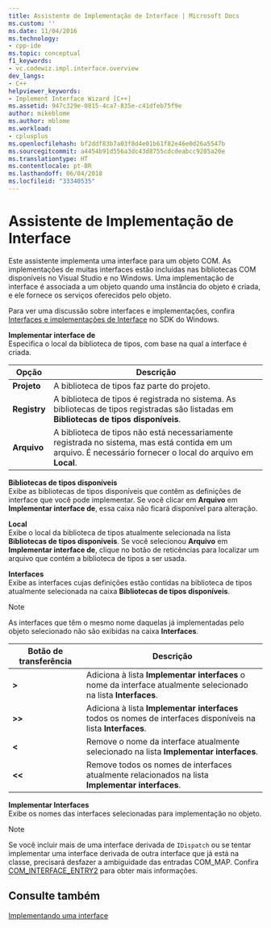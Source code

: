 ```yaml
---
title: Assistente de Implementação de Interface | Microsoft Docs
ms.custom: ''
ms.date: 11/04/2016
ms.technology:
- cpp-ide
ms.topic: conceptual
f1_keywords:
- vc.codewiz.impl.interface.overview
dev_langs:
- C++
helpviewer_keywords:
- Implement Interface Wizard [C++]
ms.assetid: 947c329e-0815-4ca7-835e-c41dfeb75f9e
author: mikeblome
ms.author: mblome
ms.workload:
- cplusplus
ms.openlocfilehash: bf2ddf83b7a03f8d4e01b61f82e46e0d26a5547b
ms.sourcegitcommit: a4454b91d556a3dc43d8755cdcdeabcc9285a20e
ms.translationtype: HT
ms.contentlocale: pt-BR
ms.lasthandoff: 06/04/2018
ms.locfileid: "33340535"
---
```

# <a name="implement-interface-wizard"></a>Assistente de Implementação de Interface
Este assistente implementa uma interface para um objeto COM. As implementações de muitas interfaces estão incluídas nas bibliotecas COM disponíveis no Visual Studio e no Windows. Uma implementação de interface é associada a um objeto quando uma instância do objeto é criada, e ele fornece os serviços oferecidos pelo objeto.  
  
 Para ver uma discussão sobre interfaces e implementações, confira [Interfaces e implementações de Interface](http://msdn.microsoft.com/library/windows/desktop/ms694356) no SDK do Windows.  
  
 **Implementar interface de**  
 Especifica o local da biblioteca de tipos, com base na qual a interface é criada.  
  
|Opção|Descrição|  
|------------|-----------------|  
|**Projeto**|A biblioteca de tipos faz parte do projeto.|  
|**Registry**|A biblioteca de tipos é registrada no sistema. As bibliotecas de tipos registradas são listadas em **Bibliotecas de tipos disponíveis**.|  
|**Arquivo**|A biblioteca de tipos não está necessariamente registrada no sistema, mas está contida em um arquivo. É necessário fornecer o local do arquivo em **Local**.|  
  
 **Bibliotecas de tipos disponíveis**  
 Exibe as bibliotecas de tipos disponíveis que contêm as definições de interface que você pode implementar. Se você clicar em **Arquivo** em **Implementar interface de**, essa caixa não ficará disponível para alteração.  
  
 **Local**  
 Exibe o local da biblioteca de tipos atualmente selecionada na lista **Bibliotecas de tipos disponíveis**. Se você selecionou **Arquivo** em **Implementar interface de**, clique no botão de reticências para localizar um arquivo que contém a biblioteca de tipos a ser usada.  
  
 **Interfaces**  
 Exibe as interfaces cujas definições estão contidas na biblioteca de tipos atualmente selecionada na caixa **Bibliotecas de tipos disponíveis**.  
  
> [!NOTE]
>  As interfaces que têm o mesmo nome daquelas já implementadas pelo objeto selecionado não são exibidas na caixa **Interfaces**.  
  
|Botão de transferência|Descrição|  
|---------------------|-----------------|  
|**>**|Adiciona à lista **Implementar interfaces** o nome da interface atualmente selecionado na lista **Interfaces**.|  
|**>>**|Adiciona à lista **Implementar interfaces** todos os nomes de interfaces disponíveis na lista **Interfaces**.|  
|**<**|Remove o nome da interface atualmente selecionado na lista **Implementar interfaces**.|  
|**<\<**|Remove todos os nomes de interfaces atualmente relacionados na lista **Implementar interfaces**.|  
  
 **Implementar Interfaces**  
 Exibe os nomes das interfaces selecionadas para implementação no objeto.  
  
> [!NOTE]
>  Se você incluir mais de uma interface derivada de `IDispatch` ou se tentar implementar uma interface derivada de outra interface que já está na classe, precisará desfazer a ambiguidade das entradas COM_MAP. Confira [COM_INTERFACE_ENTRY2](../atl/reference/com-interface-entry-macros.md#com_interface_entry2) para obter mais informações.  
  
## <a name="see-also"></a>Consulte também  
 [Implementando uma interface](../ide/implementing-an-interface-visual-cpp.md)